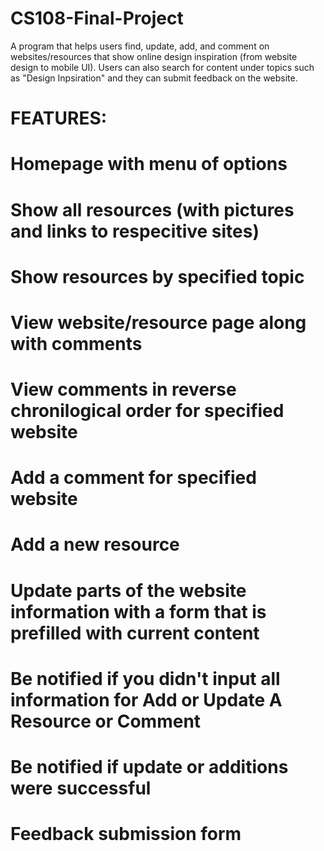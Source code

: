 # CS108-Final-Project
A program that helps users find, update, add, and comment on websites/resources that show online design inspiration (from website design to mobile UI). Users can also search for content under topics such as "Design Inpsiration" and they can submit feedback on the website.

# FEATURES:
#  Homepage with menu of options
#  Show all resources (with pictures and links to respecitive sites)
#  Show resources by specified topic
#  View website/resource page along with comments
#  View comments in reverse chronilogical order for specified website
#  Add a comment for specified website
#  Add a new resource
#  Update parts of the website information with a form that is prefilled with current content
#  Be notified if you didn't input all information for Add or Update A Resource or Comment
#  Be notified if update or additions were successful
#  Feedback submission form
